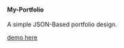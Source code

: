 #### My-Portfolio

A simple JSON-Based portfolio design.

[demo here](https://eliotcodes.github.io/my-portfolio/)
